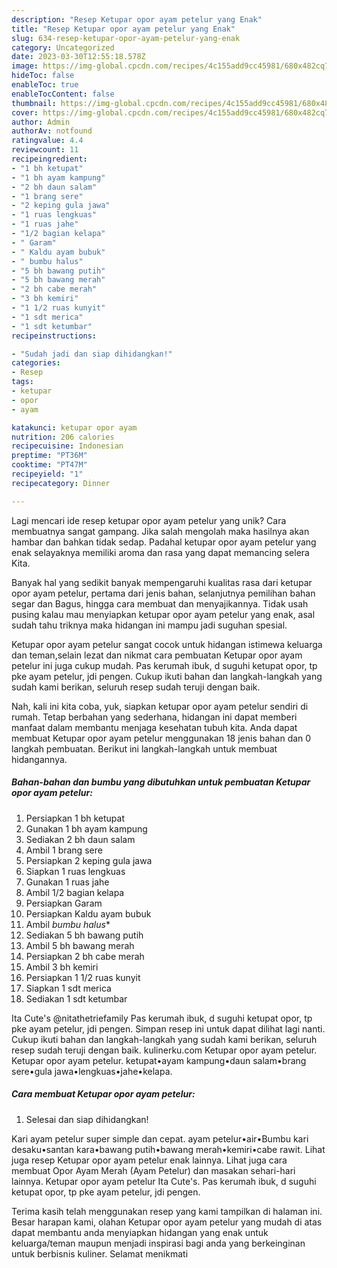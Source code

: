```yaml
---
description: "Resep Ketupar opor ayam petelur yang Enak"
title: "Resep Ketupar opor ayam petelur yang Enak"
slug: 634-resep-ketupar-opor-ayam-petelur-yang-enak
category: Uncategorized
date: 2023-03-30T12:55:18.578Z
image: https://img-global.cpcdn.com/recipes/4c155add9cc45981/680x482cq70/ketupar-opor-ayam-petelur-foto-resep-utama.jpg
hideToc: false
enableToc: true
enableTocContent: false
thumbnail: https://img-global.cpcdn.com/recipes/4c155add9cc45981/680x482cq70/ketupar-opor-ayam-petelur-foto-resep-utama.jpg
cover: https://img-global.cpcdn.com/recipes/4c155add9cc45981/680x482cq70/ketupar-opor-ayam-petelur-foto-resep-utama.jpg
author: Admin
authorAv: notfound
ratingvalue: 4.4
reviewcount: 11
recipeingredient:
- "1 bh ketupat"
- "1 bh ayam kampung"
- "2 bh daun salam"
- "1 brang sere"
- "2 keping gula jawa"
- "1 ruas lengkuas"
- "1 ruas jahe"
- "1/2 bagian kelapa"
- " Garam"
- " Kaldu ayam bubuk"
- " bumbu halus"
- "5 bh bawang putih"
- "5 bh bawang merah"
- "2 bh cabe merah"
- "3 bh kemiri"
- "1 1/2 ruas kunyit"
- "1 sdt merica"
- "1 sdt ketumbar"
recipeinstructions:

- "Sudah jadi dan siap dihidangkan!"
categories:
- Resep
tags:
- ketupar
- opor
- ayam

katakunci: ketupar opor ayam 
nutrition: 206 calories
recipecuisine: Indonesian
preptime: "PT36M"
cooktime: "PT47M"
recipeyield: "1"
recipecategory: Dinner

---
```





Lagi mencari ide resep ketupar opor ayam petelur yang unik? Cara membuatnya sangat gampang. Jika salah mengolah maka hasilnya akan hambar dan bahkan tidak sedap. Padahal ketupar opor ayam petelur yang enak selayaknya memiliki aroma dan rasa yang dapat memancing selera Kita.





Banyak hal yang sedikit banyak mempengaruhi kualitas rasa dari ketupar opor ayam petelur, pertama dari jenis bahan, selanjutnya pemilihan bahan segar dan Bagus, hingga cara membuat dan menyajikannya. Tidak usah pusing kalau mau menyiapkan ketupar opor ayam petelur yang enak,      asal sudah tahu triknya maka hidangan ini mampu jadi suguhan spesial.














Ketupar opor ayam petelur sangat cocok untuk hidangan istimewa keluarga dan teman,selain lezat dan nikmat cara pembuatan Ketupar opor ayam petelur ini juga cukup mudah. Pas kerumah ibuk, d suguhi ketupat opor, tp pke ayam petelur, jdi pengen. Cukup ikuti bahan dan langkah-langkah yang sudah kami berikan, seluruh resep sudah teruji dengan baik.






Nah, kali ini kita coba, yuk, siapkan ketupar opor ayam petelur sendiri di rumah. Tetap berbahan yang sederhana, hidangan ini dapat memberi manfaat dalam membantu menjaga kesehatan tubuh kita. Anda dapat membuat Ketupar opor ayam petelur menggunakan 18 jenis bahan dan 0 langkah pembuatan. Berikut ini langkah-langkah untuk membuat hidangannya.

<!--inarticleads1-->

##### Bahan-bahan dan bumbu yang dibutuhkan untuk pembuatan Ketupar opor ayam petelur:

1. Persiapkan 1 bh ketupat
1. Gunakan 1 bh ayam kampung
1. Sediakan 2 bh daun salam
1. Ambil 1 brang sere
1. Persiapkan 2 keping gula jawa
1. Siapkan 1 ruas lengkuas
1. Gunakan 1 ruas jahe
1. Ambil 1/2 bagian kelapa
1. Persiapkan  Garam
1. Persiapkan  Kaldu ayam bubuk
1. Ambil  *bumbu halus**
1. Sediakan 5 bh bawang putih
1. Ambil 5 bh bawang merah
1. Persiapkan 2 bh cabe merah
1. Ambil 3 bh kemiri
1. Persiapkan 1 1/2 ruas kunyit
1. Siapkan 1 sdt merica
1. Sediakan 1 sdt ketumbar


Ita Cute&#39;s @nitathetriefamily Pas kerumah ibuk, d suguhi ketupat opor, tp pke ayam petelur, jdi pengen. Simpan resep ini untuk dapat dilihat lagi nanti. Cukup ikuti bahan dan langkah-langkah yang sudah kami berikan, seluruh resep sudah teruji dengan baik. kulinerku.com Ketupar opor ayam petelur. Ketupar opor ayam petelur. ketupat•ayam kampung•daun salam•brang sere•gula jawa•lengkuas•jahe•kelapa. 

<!--inarticleads2-->

##### Cara membuat Ketupar opor ayam petelur:


1. Selesai dan siap dihidangkan!

Kari ayam petelur super simple dan cepat. ayam petelur•air•Bumbu kari desaku•santan kara•bawang putih•bawang merah•kemiri•cabe rawit. Lihat juga resep Ketupar opor ayam petelur enak lainnya. Lihat juga cara membuat Opor Ayam Merah (Ayam Petelur) dan masakan sehari-hari lainnya. Ketupar opor ayam petelur Ita Cute&#39;s. Pas kerumah ibuk, d suguhi ketupat opor, tp pke ayam petelur, jdi pengen. 

Terima kasih telah menggunakan resep yang kami tampilkan di halaman ini. Besar harapan kami, olahan Ketupar opor ayam petelur yang mudah di atas dapat membantu anda menyiapkan hidangan yang enak untuk keluarga/teman maupun menjadi inspirasi bagi anda yang berkeinginan untuk berbisnis kuliner. Selamat menikmati

